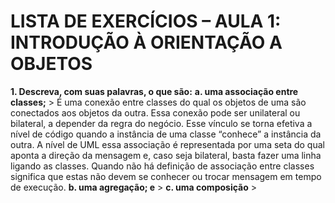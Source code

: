 # LISTA DE EXERCÍCIOS – AULA 1: INTRODUÇÃO À ORIENTAÇÃO A OBJETOS

**1. Descreva, com suas palavras, o que são:** 
	**a. uma associação entre classes;**
	> É uma conexão entre classes do qual os objetos de uma são conectados aos objetos da outra. Essa conexão pode ser unilateral ou bilateral, a depender da regra do negócio. Esse vínculo se torna efetiva a nível de código quando a instância de uma classe “conhece” a instância da outra. A nível de UML essa associação é representada por uma seta do qual aponta a direção da mensagem e, caso seja bilateral, basta fazer uma linha ligando as classes. Quando não há definição de associação entre classes significa que estas não devem se conhecer ou trocar mensagem em tempo de execução.
	**b. uma agregação; e**
	>
	**c. uma composição**
	> 